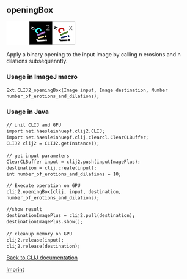 ## openingBox
<img src="images/mini_empty_logo.png"/><img src="images/mini_clij2_logo.png"/><img src="images/mini_clijx_logo.png"/>

Apply a binary opening to the input image by calling n erosions and n dilations subsequenntly.

### Usage in ImageJ macro
```
Ext.CLIJ2_openingBox(Image input, Image destination, Number number_of_erotions_and_dilations);
```


### Usage in Java
```
// init CLIJ and GPU
import net.haesleinhuepf.clij2.CLIJ;
import net.haesleinhuepf.clij.clearcl.ClearCLBuffer;
CLIJ2 clij2 = CLIJ2.getInstance();

// get input parameters
ClearCLBuffer input = clij2.push(inputImagePlus);
destination = clij.create(input);
int number_of_erotions_and_dilations = 10;
```

```
// Execute operation on GPU
clij2.openingBox(clij, input, destination, number_of_erotions_and_dilations);
```

```
//show result
destinationImagePlus = clij2.pull(destination);
destinationImagePlus.show();

// cleanup memory on GPU
clij2.release(input);
clij2.release(destination);
```


[Back to CLIJ documentation](https://clij.github.io/)

[Imprint](https://clij.github.io/imprint)
